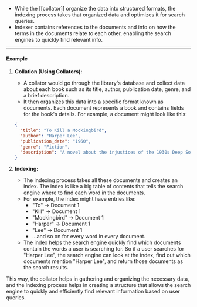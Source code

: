 - While the [[collator]] organize the data into structured formats, the indexing process takes that organized data and optimizes it for search queries.
- Indexer contains references to the documents and info on how the terms in the documents relate to each other, enabling the search engines to quickly find relevant info.

---
#### Example

1. **Collation (Using Collators):**
   - A collator would go through the library's database and collect data about each book such as its title, author, publication date, genre, and a brief description.
   - It then organizes this data into a specific format known as documents. Each document represents a book and contains fields for the book's details. For example, a document might look like this:
   ```json
   {
     "title": "To Kill a Mockingbird",
     "author": "Harper Lee",
     "publication_date": "1960",
     "genre": "Fiction",
     "description": "A novel about the injustices of the 1930s Deep South..."
   }
   ```

2. **Indexing:**
   - The indexing process takes all these documents and creates an index. The index is like a big table of contents that tells the search engine where to find each word in the documents.
   - For example, the index might have entries like:
     - "To" → Document 1
     - "Kill" → Document 1
     - "Mockingbird" → Document 1
     - "Harper" → Document 1
     - "Lee" → Document 1
     - ...and so on for every word in every document.
   - The index helps the search engine quickly find which documents contain the words a user is searching for. So if a user searches for "Harper Lee", the search engine can look at the index, find out which documents mention "Harper Lee", and return those documents as the search results.

This way, the collator helps in gathering and organizing the necessary data, and the indexing process helps in creating a structure that allows the search engine to quickly and efficiently find relevant information based on user queries.